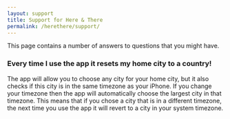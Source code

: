 ```yaml
---
layout: support
title: Support for Here & There
permalink: /herethere/support/
---
```


This page contains a number of answers to questions that you might have.


### Every time I use the app it resets my home city to a country!


The app will allow you to choose any city for your home city, but it also checks if this city is in the same timezone as your iPhone. If you change your timezone then the app will automatically choose the largest city in that timezone. This means that if you chose a city that is in a different timezone, the next time you use the app it will revert to a city in your system timezone.
